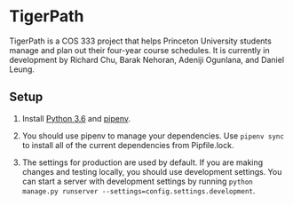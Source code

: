 # TigerPath

TigerPath is a COS 333 project that helps Princeton University students manage and plan out their four-year course schedules. It is currently in development by Richard Chu, Barak Nehoran, Adeniji Ogunlana, and Daniel Leung.

## Setup
1. Install [Python 3.6](https://www.python.org) and [pipenv](https://docs.pipenv.org).

2. You should use pipenv to manage your dependencies. Use `pipenv sync` to install all of the current dependencies from Pipfile.lock.

3. The settings for production are used by default. If you are making changes and testing locally, you should use development settings. You can start a server with development settings by running `python manage.py runserver --settings=config.settings.development`.
